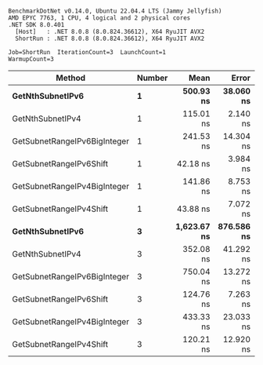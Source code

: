 ```

BenchmarkDotNet v0.14.0, Ubuntu 22.04.4 LTS (Jammy Jellyfish)
AMD EPYC 7763, 1 CPU, 4 logical and 2 physical cores
.NET SDK 8.0.401
  [Host]   : .NET 8.0.8 (8.0.824.36612), X64 RyuJIT AVX2
  ShortRun : .NET 8.0.8 (8.0.824.36612), X64 RyuJIT AVX2

Job=ShortRun  IterationCount=3  LaunchCount=1  
WarmupCount=3  

```
| Method                       | Number | Mean        | Error      | StdDev    | Min         | Max         | Gen0   | Allocated |
|----------------------------- |------- |------------:|-----------:|----------:|------------:|------------:|-------:|----------:|
| **GetNthSubnetIPv6**             | **1**      |   **500.93 ns** |  **38.060 ns** |  **2.086 ns** |   **499.48 ns** |   **503.32 ns** | **0.0076** |     **696 B** |
| GetNthSubnetIPv4             | 1      |   115.01 ns |   2.140 ns |  0.117 ns |   114.89 ns |   115.12 ns | 0.0019 |     160 B |
| GetSubnetRangeIPv6BigInteger | 1      |   241.53 ns |  14.304 ns |  0.784 ns |   240.65 ns |   242.16 ns | 0.0048 |     432 B |
| GetSubnetRangeIPv6Shift      | 1      |    42.18 ns |   3.984 ns |  0.218 ns |    41.98 ns |    42.41 ns | 0.0019 |     160 B |
| GetSubnetRangeIPv4BigInteger | 1      |   141.86 ns |   8.753 ns |  0.480 ns |   141.36 ns |   142.32 ns | 0.0024 |     208 B |
| GetSubnetRangeIPv4Shift      | 1      |    43.88 ns |   7.072 ns |  0.388 ns |    43.43 ns |    44.14 ns | 0.0021 |     176 B |
| **GetNthSubnetIPv6**             | **3**      | **1,623.67 ns** | **876.586 ns** | **48.049 ns** | **1,594.71 ns** | **1,679.14 ns** | **0.0248** |    **2168 B** |
| GetNthSubnetIPv4             | 3      |   352.08 ns |  41.292 ns |  2.263 ns |   349.51 ns |   353.76 ns | 0.0057 |     480 B |
| GetSubnetRangeIPv6BigInteger | 3      |   750.04 ns |  13.272 ns |  0.728 ns |   749.21 ns |   750.55 ns | 0.0153 |    1296 B |
| GetSubnetRangeIPv6Shift      | 3      |   124.76 ns |   7.263 ns |  0.398 ns |   124.42 ns |   125.20 ns | 0.0057 |     480 B |
| GetSubnetRangeIPv4BigInteger | 3      |   433.33 ns |  23.033 ns |  1.263 ns |   431.94 ns |   434.41 ns | 0.0072 |     624 B |
| GetSubnetRangeIPv4Shift      | 3      |   120.21 ns |  12.920 ns |  0.708 ns |   119.56 ns |   120.97 ns | 0.0062 |     528 B |
